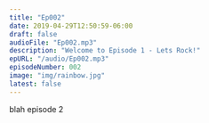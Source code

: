 ```yaml
---
title: "Ep002"
date: 2019-04-29T12:50:59-06:00
draft: false
audioFile: "Ep002.mp3"
description: "Welcome to Episode 1 - Lets Rock!"
epURL: "/audio/Ep002.mp3"
episodeNumber: 002
image: "img/rainbow.jpg"
latest: false
---
```


blah episode 2

